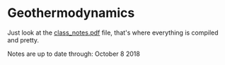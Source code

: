 # Geothermodynamics

Just look at the [class_notes.pdf](https://github.com/jen-reeve/Geothermodynamics/blob/master/class_notes.pdf) file, that's where everything is compiled and pretty.

Notes are up to date through: October 8 2018
